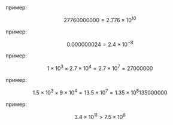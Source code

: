 пример:

$$ 27 760 000 000 = 2.776 × 10^{10} $$

пример:

$$ 0.000000024 = 2.4 × 10^{-8} $$

пример:

$$ 1 × 10^3 × 2.7 × 10^4 = 2.7 × 10^7 = 27 000 000 $$

пример:

$$ 1.5 × 10^3 × 9 × 10^4 = 13.5 × 10^7 = 1.35 × 10^8 135 000 000$$

пример:

$$ 3.4 × 10^{11} > 7.5 × 10^6 $$
